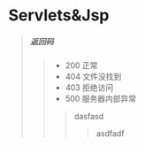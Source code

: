 # Servlets&Jsp

> ##### 返回码 
>> - 200 正常
>> - 404 文件没找到
>> - 403 拒绝访问
>> - 500 服务器内部异常
>>> dasfasd
>>>> asdfadf
